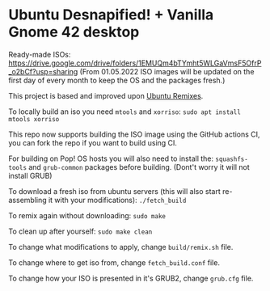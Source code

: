 # Ubuntu Desnapified! + Vanilla Gnome 42 desktop

Ready-made ISOs: https://drive.google.com/drive/folders/1EMUQm4bTYmht5WLGaVmsF5OfrP_o2bCf?usp=sharing
(From 01.05.2022 ISO images will be updated on the first day of every month to keep the OS and the packages fresh.)

This project is based and improved upon [Ubuntu Remixes](https://gitlab.com/ubuntu-unity/ubuntu-remixes).

To locally build an iso you need `mtools` and `xorriso`: 
```sudo apt install mtools xorriso```

This repo now supports building the ISO image using the GitHub actions CI, you can fork the repo if you want to build using CI.

For building on Pop! OS hosts you will also need to install the: ```squashfs-tools``` and ```grub-common``` packages before building. (Dont't worry it will not install GRUB)

To download a fresh iso from ubuntu servers (this will also start re-assembling it with your modifications): 
```./fetch_build```


To remix again without downloading:
```sudo make```

To clean up after yourself:
```sudo make clean```

To change what modifications to apply, change `build/remix.sh` file.

To change where to get iso from, change `fetch_build.conf` file.

To change how your ISO is presented in it's GRUB2, change `grub.cfg` file.
